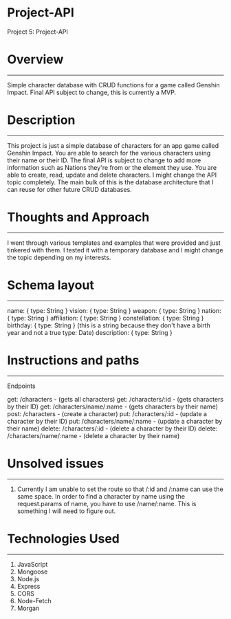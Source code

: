 # Project-API

Project 5: Project-API

# Overview

---

Simple character database with CRUD functions for a game called Genshin Impact. Final API subject to change, this is currently a MVP.

# Description

---

This project is just a simple database of characters for an app game called Genshin Impact. You are able to search for the various characters using their name or their ID. The final API is subject to change to add more information such as Nations they're from or the element they use. You are able to create, read, update and delete characters. I might change the API topic completely. The main bulk of this is the database architecture that I can reuse for other future CRUD databases.

# Thoughts and Approach

---

I went through various templates and examples that were provided and just tinkered with them. I tested it with a temporary database and I might change the topic depending on my interests.

# Schema layout

---

name: { type: String }
vision: { type: String }
weapon: { type: String }
nation: { type: String }
affiliation: { type: String }
constellation: { type: String }
birthday: { type: String } (this is a string because they don't have a birth year and not a true type: Date)
description: { type: String }

# Instructions and paths

---

Endpoints

get: /characters - (gets all characters)
get: /characters/:id - (gets characters by their ID)
get: /characters/name/:name - (gets characters by their name)
post: /characters - (create a character)
put: /characters/:id - (update a character by their ID)
put: /characters/name/:name - (update a character by their name)
delete: /characters/:id - (delete a character by their ID)
delete: /characters/name/:name - (delete a character by their name)

# Unsolved issues

---

1. Currently I am unable to set the route so that /:id and /:name can use the same space. In order to find a character by name using the request.params of name, you have to use /name/:name. This is something I will need to figure out.

# Technologies Used

---

1. JavaScript
2. Mongoose
3. Node.js
4. Express
5. CORS
6. Node-Fetch
7. Morgan
